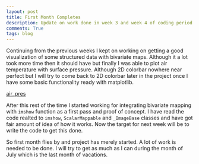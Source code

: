```yaml
---
layout: post
title: First Month Completes
description: Update on work done in week 3 and week 4 of coding period
comments: True
tags: blog
---
```


Continuing from the previous weeks I kept on working on getting a good
visualization of some structured data with bivariate maps. Although it a lot
took more time then it should have but finally I was able to plot air
temperature with surface pressure. Although 2D colorbar nowhere near perfect but
I will try to come back to 2D colorbar later in the project once I have some
basic functionality ready with matplotlib.

[air_pres](http://i.imgur.com/C0HN5he.png)

After this rest of the time I started working for integrating bivariate
mapping with `imshow` function as a first pass and proof of concept. I have
read the code realted to `imshow`, `ScalarMappable` and `_ImageBase` classes
and have got fair amount of idea of how it works. Now the target for next
week will be to write the code to get this done.

So first month flies by and project has merely started. A lot of work is
needed to be done. I will try to get as much as I can during the month of July
which is the last month of vacations.